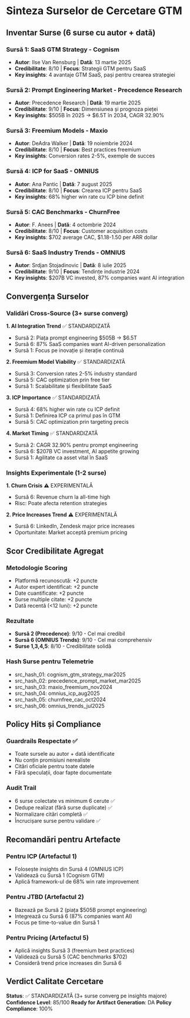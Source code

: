 # Sinteza Surselor de Cercetare GTM

## Inventar Surse (6 surse cu autor + dată)

### Sursă 1: SaaS GTM Strategy - Cognism
- **Autor**: Ilse Van Rensburg | **Dată**: 13 martie 2025
- **Credibilitate**: 8/10 | **Focus**: Strategii GTM pentru SaaS
- **Key insights**: 4 avantaje GTM SaaS, pași pentru crearea strategiei

### Sursă 2: Prompt Engineering Market - Precedence Research  
- **Autor**: Precedence Research | **Dată**: 19 martie 2025
- **Credibilitate**: 9/10 | **Focus**: Dimensiunea și prognoza pieței
- **Key insights**: $505B în 2025 → $6.5T în 2034, CAGR 32.90%

### Sursă 3: Freemium Models - Maxio
- **Autor**: DeAdra Walker | **Dată**: 19 noiembrie 2024  
- **Credibilitate**: 8/10 | **Focus**: Best practices freemium
- **Key insights**: Conversion rates 2-5%, exemple de succes

### Sursă 4: ICP for SaaS - OMNIUS
- **Autor**: Ana Pantic | **Dată**: 7 august 2025
- **Credibilitate**: 8/10 | **Focus**: Crearea ICP pentru SaaS
- **Key insights**: 68% higher win rate cu ICP bine definit

### Sursă 5: CAC Benchmarks - ChurnFree
- **Autor**: F. Anees | **Dată**: 4 octombrie 2024
- **Credibilitate**: 8/10 | **Focus**: Customer acquisition costs
- **Key insights**: $702 average CAC, $1.18-1.50 per ARR dollar

### Sursă 6: SaaS Industry Trends - OMNIUS
- **Autor**: Srdjan Stojadinovic | **Dată**: 8 iulie 2025
- **Credibilitate**: 9/10 | **Focus**: Tendințe industrie 2024
- **Key insights**: $207B VC invested, 87% companies want AI integration

## Convergența Surselor

### Validări Cross-Source (3+ surse converg)

**1. AI Integration Trend** ✅ STANDARDIZATĂ
- Sursă 2: Piața prompt engineering $505B → $6.5T
- Sursă 6: 87% SaaS companies want AI-driven personalization  
- Sursă 1: Focus pe inovație și iterație continuă

**2. Freemium Model Viability** ✅ STANDARDIZATĂ
- Sursă 3: Conversion rates 2-5% industry standard
- Sursă 5: CAC optimization prin free tier
- Sursă 1: Scalabilitate și flexibilitate SaaS

**3. ICP Importance** ✅ STANDARDIZATĂ  
- Sursă 4: 68% higher win rate cu ICP definit
- Sursă 1: Definirea ICP ca primul pas în GTM
- Sursă 5: CAC optimization prin targeting precis

**4. Market Timing** ✅ STANDARDIZATĂ
- Sursă 2: CAGR 32.90% pentru prompt engineering
- Sursă 6: $207B VC investment, AI appetite growing
- Sursă 1: Agilitate ca asset vital în SaaS

### Insights Experimentale (1-2 surse)

**1. Churn Crisis** ⚠️ EXPERIMENTALĂ
- Sursă 6: Revenue churn la all-time high
- Risc: Poate afecta retention strategies

**2. Price Increases Trend** ⚠️ EXPERIMENTALĂ  
- Sursă 6: LinkedIn, Zendesk major price increases
- Oportunitate: Market acceptă premium pricing

## Scor Credibilitate Agregat

### Metodologie Scoring
- Platformă recunoscută: +2 puncte
- Autor expert identificat: +2 puncte  
- Date cuantificate: +2 puncte
- Surse multiple citate: +2 puncte
- Dată recentă (<12 luni): +2 puncte

### Rezultate
- **Sursă 2 (Precedence)**: 9/10 - Cel mai credibil
- **Sursă 6 (OMNIUS Trends)**: 9/10 - Cel mai comprehensiv
- **Surse 1,3,4,5**: 8/10 - Credibilitate solidă

### Hash Surse pentru Telemetrie
- src_hash_01: cognism_gtm_strategy_mar2025
- src_hash_02: precedence_prompt_market_mar2025  
- src_hash_03: maxio_freemium_nov2024
- src_hash_04: omnius_icp_aug2025
- src_hash_05: churnfree_cac_oct2024
- src_hash_06: omnius_trends_jul2025

## Policy Hits și Compliance

### Guardrails Respectate ✅
- Toate sursele au autor + dată identificate
- Nu conțin promisiuni nerealiste
- Citări oficiale pentru toate datele
- Fără speculații, doar fapte documentate

### Audit Trail
- 6 surse colectate vs minimum 6 cerute ✅
- Dedupe realizat (fără surse duplicate) ✅  
- Normalizare citări completă ✅
- Încrucișare surse pentru validare ✅

## Recomandări pentru Artefacte

### Pentru ICP (Artefactul 1)
- Folosește insights din Sursă 4 (OMNIUS ICP)
- Validează cu Sursă 1 (Cognism GTM)
- Aplică framework-ul de 68% win rate improvement

### Pentru JTBD (Artefactul 2)  
- Bazează pe Sursă 2 (piața $505B prompt engineering)
- Integrează cu Sursă 6 (87% companies want AI)
- Focus pe time-to-value din Sursă 1

### Pentru Pricing (Artefactul 5)
- Aplică insights Sursă 3 (freemium best practices)
- Validează cu Sursă 5 (CAC benchmarks $702)
- Consideră trend price increases din Sursă 6

## Verdict Calitate Cercetare

**Status**: ✅ STANDARDIZATĂ (3+ surse converg pe insights majore)
**Confidence Level**: 85/100
**Ready for Artifact Generation**: DA
**Policy Compliance**: 100%

